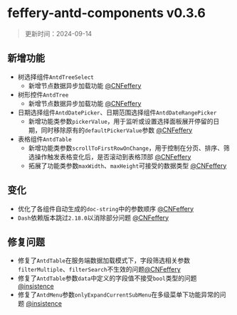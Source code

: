 # feffery-antd-components v0.3.6

> 更新时间：2024-09-14

## 新增功能

- 树选择组件`AntdTreeSelect`
  - 新增节点数据异步加载功能 [@CNFeffery](https://github.com/CNFeffery)
- 树形控件`AntdTree`
  - 新增节点数据异步加载功能 [@CNFeffery](https://github.com/CNFeffery)
- 日期选择组件`AntdDatePicker`、日期范围选择组件`AntdDateRangePicker`
  - 新增功能类参数`pickerValue`，用于监听或设置选择面板展开停留的日期，同时移除原有的`defaultPickerValue`参数 [@CNFeffery](https://github.com/CNFeffery)
- 表格组件`AntdTable`
  - 新增功能类参数`scrollToFirstRowOnChange`，用于控制在分页、排序、筛选操作触发表格变化后，是否滚动到表格顶部 [@CNFeffery](https://github.com/CNFeffery)
  - 拓展了功能类参数`maxWidth`、`maxHeight`可接受的数据类型 [@CNFeffery](https://github.com/CNFeffery)

## 变化

- 优化了各组件自动生成的`doc-string`中的参数顺序 [@CNFeffery](https://github.com/CNFeffery)
- `Dash`依赖版本跳过`2.18.0`以消除部分问题 [@CNFeffery](https://github.com/CNFeffery)

## 修复问题

- 修复了`AntdTable`在服务端数据加载模式下，字段筛选相关参数`filterMultiple`、`filterSearch`不生效的问题[@CNFeffery](https://github.com/CNFeffery)
- 修复了`AntdTable`参数`data`中定义的字段值不接受`bool`类型的问题 [@insistence](https://github.com/insistence)
- 修复了`AntdMenu`参数`onlyExpandCurrentSubMenu`在多级菜单下功能异常的问题 [@insistence](https://github.com/insistence)
